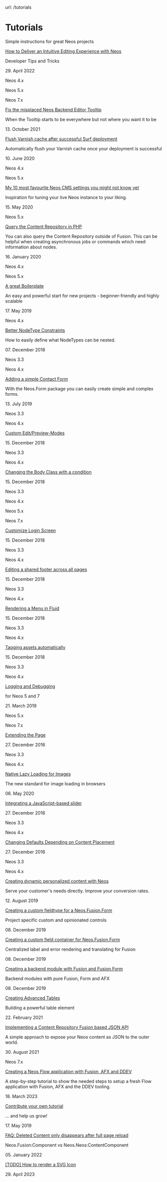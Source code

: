 url: /tutorials
# Tutorials

Simple instructions for great Neos projects

[How to Deliver an Intuitive Editing Experience with Neos](/tutorials/how-to-deliver-an-intuitive-editing-experience)

Developer Tips and Tricks

29\. April 2022

Neos 4.x

Neos 5.x

Neos 7.x

[Fix the misplaced Neos Backend Editor Tooltip](/tutorials/fix-the-misplaced-neos-backend-editor-tooltip)

When the Tooltip starts to be everywhere but not where you want it to be

13\. October 2021

[Flush Varnish cache after success­ful Surf deploy­ment](/tutorials/flush-varnish-cache-after-successful-surf-deployment)

Automatically flush your Varnish cache once your deployment is successful

10\. June 2020

Neos 4.x

Neos 5.x

[My 10 most favourite Neos CMS settings you might not know yet](/tutorials/my-10-most-favourite-neos-cms-settings-you-might-not-know-yet)

Inspiration for tuning your live Neos instance to your liking.

15\. May 2020

Neos 5.x

[Query the Content Repository in PHP](/tutorials/query-content-repository-in-php)

You can also query the Content Repository outside of Fusion. This can be helpful when creating asynchronous jobs or commands which need information about nodes.

16\. January 2020

Neos 4.x

Neos 5.x

[A great Boilerplate](/tutorials/neos-skeleton)

An easy and powerful start for new projects - beginner-friendly and highly scalable

17\. May 2019

Neos 4.x

[Better NodeType Constraints](/tutorials/better-constraints)

How to easily define what NodeTypes can be nested.

07\. December 2018

Neos 3.3

Neos 4.x

[Adding a simple Contact Form](/tutorials/adding-a-simple-contact-form)

With the Neos.Form package you can easily create simple and complex forms.

13\. July 2019

Neos 3.3

Neos 4.x

[Custom Edit/Preview-Modes](/tutorials/custom-edit-preview-modes)

15\. December 2018

Neos 3.3

Neos 4.x

[Changing the Body Class with a condition](/tutorials/changing-the-body-class-with-a-condition)

15\. December 2018

Neos 3.3

Neos 4.x

Neos 5.x

Neos 7.x

[Customize Login Screen](/tutorials/customize-login-screen)

15\. December 2018

Neos 3.3

Neos 4.x

[Editing a shared footer across all pages](/tutorials/editing-a-shared-footer-across-all-pages)

15\. December 2018

Neos 3.3

Neos 4.x

[Rendering a Menu in Fluid](/tutorials/rendering-a-menu-in-fluid)

15\. December 2018

Neos 3.3

Neos 4.x

[Tagging assets automatically](/tutorials/tagging-assets-automatically)

15\. December 2018

Neos 3.3

Neos 4.x

[Logging and Debugging](/tutorials/logging-and-debugging)

for Neos 5 and 7

21\. March 2019

Neos 5.x

Neos 7.x

[Extending the Page](/tutorials/extending-the-page-1)

27\. December 2016

Neos 3.3

Neos 4.x

[Native Lazy Loading for Images](/tutorials/native-lazy-loading-for-images)

The new standard for image loading in browsers

06\. May 2020

[Integrating a JavaScript-based slider](/tutorials/integrating-a-slider)

27\. December 2016

Neos 3.3

Neos 4.x

[Changing Defaults Depending on Content Placement](/tutorials/changing-defaults-depending-on-content-placement-1)

27\. December 2016

Neos 3.3

Neos 4.x

[Creating dynamic personalized content with Neos](/tutorials/rendering-dimensions-without-changing-the-url)

Serve your customer's needs directly. Improve your conversion rates.

12\. August 2019

[Creating a custom fieldtype for a Neos.Fusion.Form](/tutorials/creating-a-custom-fieldtype-for-fusion-forms)

Project specific custom and opinionated controls

08\. December 2019

[Creating a custom field container for Neos.Fusion.Form](/tutorials/cerating-a-custom-fieldcontainer-for-neos-fusion-form)

Centralized label and error rendering and translating for Fusion

08\. December 2019

[Creating a backend module with Fusion and Fusion.Form](/tutorials/creating-a-backend-module-with-fusion-and-fusion-form)

Backend modules with pure Fusion, Form and AFX

08\. December 2019

[Creating Advanced Tables](/tutorials/creating-advanced-tables)

Building a powerful table element

22\. February 2021

[Implementing a Content Repository Fusion based JSON API](/tutorials/implementing-a-content-repository-fusion-based-json-api)

A simple approach to expose your Neos content as JSON to the outer world.

30\. August 2021

Neos 7.x

[Creating a Neos Flow application with Fusion, AFX and DDEV](/tutorials/creating-neos-flow-application-with-fusion-afx-and-ddev)

A step-by-step tutorial to show the needed steps to setup a fresh Flow application with Fusion, AFX and the DDEV tooling.

18\. March 2023

[Contribute your own tutorial](/tutorials/contribute-your-own-tutorial)

... and help us grow!

17\. May 2019

[FAQ: Deleted Content only disappears after full page reload](/tutorials/error-deleted-content-does-not-disappear)

Neos.Fusion:Component vs Neos.Neos:ContentComponent

05\. January 2022

[\[TODO\] How to render a SVG Icon](/tutorials/how-to-render-a-svg-icon)

29\. April 2023